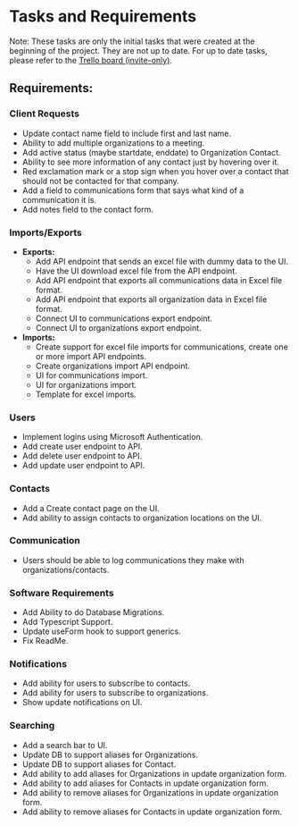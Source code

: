 # Tasks and Requirements

Note: These tasks are only the initial tasks that were created at the beginning of the project. They are not up to date. For up to date tasks, please refer to the [Trello board (invite-only)](https://trello.com/b/Xv6cbIvZ/community).

## Requirements:

### Client Requests

-   Update contact name field to include first and last name.
-   Ability to add multiple organizations to a meeting.
-   Add active status (maybe startdate, enddate) to Organization Contact.
-   Ability to see more information of any contact just by hovering over it.
-   Red exclamation mark or a stop sign when you hover over a contact that should not be contacted for that company.
-   Add a field to communications form that says what kind of a communication it is.
-   Add notes field to the contact form.

### Imports/Exports

-   **Exports:**
    -   Add API endpoint that sends an excel file with dummy data to the UI.
    -   Have the UI download excel file from the API endpoint.
    -   Add API endpoint that exports all communications data in Excel file format.
    -   Add API endpoint that exports all organization data in Excel file format.
    -   Connect UI to communications export endpoint.
    -   Connect UI to organizations export endpoint.
-   **Imports:**
    -   Create support for excel file imports for communications, create one or more import API endpoints.
    -   Create organizations import API endpoint.
    -   UI for communications import.
    -   UI for organizations import.
    -   Template for excel imports.

### Users

-   Implement logins using Microsoft Authentication.
-   Add create user endpoint to API.
-   Add delete user endpoint to API.
-   Add update user endpoint to API.

### Contacts

-   Add a Create contact page on the UI.
-   Add ability to assign contacts to organization locations on the UI.

### Communication

-   Users should be able to log communications they make with organizations/contacts.

### Software Requirements

-   Add Ability to do Database Migrations.
-   Add Typescript Support.
-   Update useForm hook to support generics.
-   Fix ReadMe.

### Notifications

-   Add ability for users to subscribe to contacts.
-   Add ability for users to subscribe to organizations.
-   Show update notifications on UI.

### Searching

-   Add a search bar to UI.
-   Update DB to support aliases for Organizations.
-   Update DB to support aliases for Contact.
-   Add ability to add aliases for Organizations in update organization form.
-   Add ability to add aliases for Contacts in update organization form.
-   Add ability to remove aliases for Organizations in update organization form.
-   Add ability to remove aliases for Contacts in update organization form.
